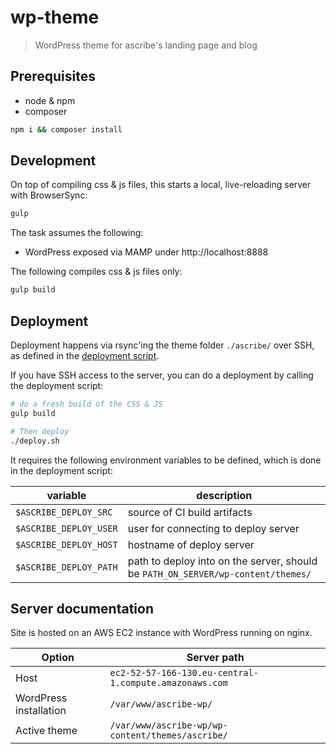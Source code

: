 # wp-theme

> WordPress theme for ascribe's landing page and blog

## Prerequisites

- node & npm
- composer

```bash
npm i && composer install
```

## Development

On top of compiling css & js files, this starts a local, live-reloading server with BrowserSync:

```bash
gulp
```

The task assumes the following:

- WordPress exposed via MAMP under http://localhost:8888

The following compiles css & js files only:

```bash
gulp build
```

## Deployment

Deployment happens via rsync'ing the theme folder `./ascribe/` over SSH, as defined in the [deployment script](deploy.sh).

If you have SSH access to the server, you can do a deployment by calling the deployment script:

```bash
# do a fresh build of the CSS & JS
gulp build

# Then deploy
./deploy.sh
```

It requires the following environment variables to be defined, which is done in the deployment script:

variable | description
---|---
`$ASCRIBE_DEPLOY_SRC` | source of CI build artifacts
`$ASCRIBE_DEPLOY_USER` | user for connecting to deploy server
`$ASCRIBE_DEPLOY_HOST` | hostname of deploy server
`$ASCRIBE_DEPLOY_PATH` | path to deploy into on the server, should be `PATH_ON_SERVER/wp-content/themes/`

## Server documentation

Site is hosted on an AWS EC2 instance with WordPress running on nginx.

Option | Server path
---|---
Host | `ec2-52-57-166-130.eu-central-1.compute.amazonaws.com`
WordPress installation | `/var/www/ascribe-wp/`
Active theme | `/var/www/ascribe-wp/wp-content/themes/ascribe/`
